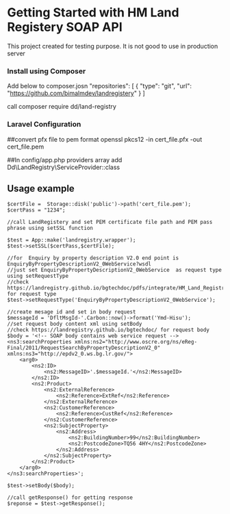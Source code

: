 # Getting Started with HM Land Registery SOAP API

This project created for testing purpose. It is not good to use in production server

### Install using Composer

Add below to composer.josn
    "repositories": [
        {
            "type": "git",
            "url": "https://github.com/bimalmdev/landregistery"
        }
    ]

call
    composer require dd/land-registry

### Laravel Configuration

##convert pfx file to pem format 
    openssl pkcs12 -in cert_file.pfx -out cert_file.pem

##In config/app.php providers array add 
    Dd\LandRegistry\ServiceProvider::class

## Usage example

    $certFile =  Storage::disk('public')->path('cert_file.pem');
    $certPass = "1234";
    
    //call LandRegistery and set PEM certificate file path and PEM pass phrase using setSSL function
    
    $test = App::make('landregistry.wrapper');
    $test->setSSL($certPass,$certFile);
    
    //for  Enquiry by property description V2.0 end point is EnquiryByPropertyDescriptionV2_0WebService?wsdl
    //just set EnquiryByPropertyDescriptionV2_0WebService  as request type using setRequestType 
    //check https://landregistry.github.io/bgtechdoc/pdfs/integrate/HM_Land_Registry_Business_Gateway_developer_guide_v1.5.pdf for request type
    $test->setRequestType('EnquiryByPropertyDescriptionV2_0WebService');

    //create mesage id and set in body request
    $messageId = 'DfltMsgId-'.Carbon::now()->format('Ymd-Hisu');
    //set request body content xml using setBody
    //check https://landregistry.github.io/bgtechdoc/ for request body
    $body = '<!-- SOAP body contains web service request -->
    <ns3:searchProperties xmlns:ns2="http://www.oscre.org/ns/eReg-Final/2011/RequestSearchByPropertyDescriptionV2_0" xmlns:ns3="http://epdv2_0.ws.bg.lr.gov/">
        <arg0>
            <ns2:ID>
                <ns2:MessageID>'.$messageId.'</ns2:MessageID>
            </ns2:ID>
            <ns2:Product>
                <ns2:ExternalReference>
                    <ns2:Reference>ExtRef</ns2:Reference>
                </ns2:ExternalReference>
                <ns2:CustomerReference>
                    <ns2:Reference>CustRef</ns2:Reference>
                </ns2:CustomerReference>
                <ns2:SubjectProperty>
                    <ns2:Address>
                        <ns2:BuildingNumber>99</ns2:BuildingNumber>
                        <ns2:PostcodeZone>TQ56 4HY</ns2:PostcodeZone>
                    </ns2:Address>
                </ns2:SubjectProperty>
            </ns2:Product>
        </arg0>
    </ns3:searchProperties>';
    
    $test->setBody($body);

    //call getResponse() for getting response
    $reponse = $test->getResponse();

